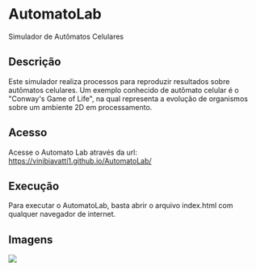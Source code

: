 # AutomatoLab
Simulador de Autômatos Celulares

## Descrição
Este simulador realiza processos para reproduzir resultados sobre autômatos celulares. Um exemplo conhecido de autômato celular é o "Conway's Game of Life", na qual representa a evolução de organismos sobre um ambiente 2D em processamento.

## Acesso
Acesse o Automato Lab através da url: https://vinibiavatti1.github.io/AutomatoLab/

## Execução
Para executar o AutomatoLab, basta abrir o arquivo index.html com qualquer navegador de internet. 

## Imagens
<img src="https://i.ibb.co/QfhbMDx/automatolab.png"/>
